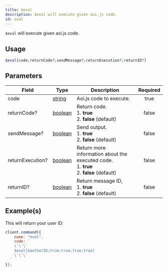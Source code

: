 ```yaml
---
title: $eval
description: $eval will execute given aoi.js code.
id: eval
---
```


`$eval` will execute given aoi.js code.

## Usage

```php
$eval[code;returnCode?;sendMessage?;returnExecution?;returnID?]
```

## Parameters

| Field            | Type                                                                                                | Description                                                                                       | Required |
| ---------------- | --------------------------------------------------------------------------------------------------- | ------------------------------------------------------------------------------------------------- | :------: |
| code             | [string](https://developer.mozilla.org/en-US/docs/Web/JavaScript/Reference/Global_Objects/String)   | Aoi.js code to execute.                                                                           |   true   |
| returnCode?      | [boolean](https://developer.mozilla.org/en-US/docs/Web/JavaScript/Reference/Global_Objects/Boolean) | Return code. <br /> 1. **true** <br /> 2. **false** (default)                                     |  false   |
| sendMessage?     | [boolean](https://developer.mozilla.org/en-US/docs/Web/JavaScript/Reference/Global_Objects/Boolean) | Send output. <br /> 1. **true** <br /> 2. **false** (default)                                     |  false   |
| returnExecution? | [boolean](https://developer.mozilla.org/en-US/docs/Web/JavaScript/Reference/Global_Objects/Boolean) | Return more information about the executed code. <br /> 1. **true** <br /> 2. **false** (default) |  false   |
| returnID?        | [boolean](https://developer.mozilla.org/en-US/docs/Web/JavaScript/Reference/Global_Objects/Boolean) | Return message ID, <br /> 1. **true** <br /> 2. **false** (default)                               |  false   |

## Example(s)

This will return your user ID:

```javascript
client.command({
    name: "eval",
    code: `
    \`\`\`
    $eval[$authorID;true;true;true;true]
    \`\`\`
  `
});
```
